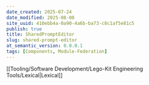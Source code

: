 ```yaml
---
date_created: 2025-07-24
date_modified: 2025-08-08
site_uuid: 410ebb4a-0a90-4a6b-ba73-c8c1af5e81c5
publish: true
title: SharedPromptEditor
slug: shared-prompt-editor
at_semantic_version: 0.0.0.1
tags: [Components, Module-Federation]
---
```

[[Tooling/Software Development/Lego-Kit Engineering Tools/Lexical|Lexical]]
